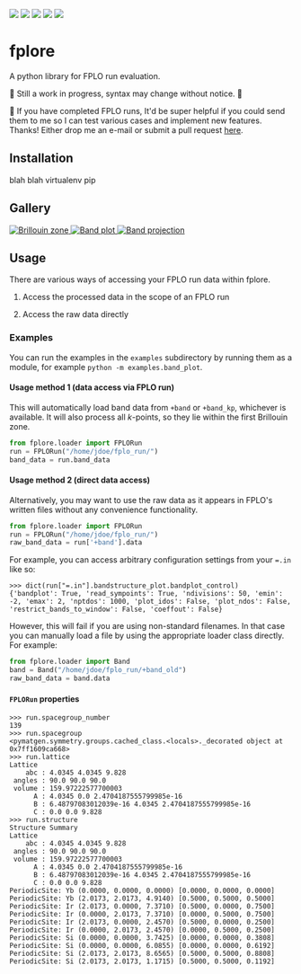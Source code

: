 ![](https://img.shields.io/github/release/mueslo/fplore.svg?style=flat-square)
![](https://img.shields.io/pypi/v/fplore.svg?style=flat-square)
![](https://img.shields.io/travis/mueslo/fplore.svg?style=flat-square)
![](https://img.shields.io/readthedocs/fplore.svg?style=flat-square)
![](https://img.shields.io/github/license/mueslo/fplore.svg?style=flat-square)


# fplore
A python library for FPLO run evaluation.

:construction: Still a work in progress, syntax may change without notice. :construction:

:raising_hand: If you have completed FPLO runs, It'd be super helpful if you could send them to me so I can test various cases and implement new features. Thanks! Either drop me an e-mail or submit a pull request [here](https://github.com/mueslo/fplore_example_data/).

## Installation

blah blah virtualenv pip

## Gallery
[
![Brillouin zone](https://fplore.readthedocs.io/en/latest/_images/sphx_glr_bz_plot_thumb.png)
![Band plot](https://fplore.readthedocs.io/en/latest/_images/sphx_glr_band_plot_thumb.png)
![Band projection](https://fplore.readthedocs.io/en/latest/_images/sphx_glr_project_thumb.png)
](https://fplore.readthedocs.io/en/latest/gallery/)

## Usage

There are various ways of accessing your FPLO run data within fplore.

1. Access the processed data in the scope of an FPLO run

2. Access the raw data directly


### Examples

You can run the examples in the `examples` subdirectory by running them as a module, for example `python -m examples.band_plot`.

#### Usage method 1 (data access via FPLO run)

This will automatically load band data from `+band` or `+band_kp`, whichever is available. It will also process all *k*-points, so they lie within the first Brillouin zone.

```python
from fplore.loader import FPLORun
run = FPLORun("/home/jdoe/fplo_run/")
band_data = run.band_data
```

#### Usage method 2 (direct data access)

Alternatively, you may want to use the raw data as it appears in FPLO's written files without any convenience functionality.

```python
from fplore.loader import FPLORun
run = FPLORun("/home/jdoe/fplo_run/")
raw_band_data = run['+band'].data
```

For example, you can access arbitrary configuration settings from your `=.in` like so:

```
>>> dict(run["=.in"].bandstructure_plot.bandplot_control)
{'bandplot': True, 'read_sympoints': True, 'ndivisions': 50, 'emin': -2, 'emax': 2, 'nptdos': 1000, 'plot_idos': False, 'plot_ndos': False, 'restrict_bands_to_window': False, 'coeffout': False}
```

However, this will fail if you are using non-standard filenames. In that case you can manually load a file by using the appropriate loader class directly. For example:

```python
from fplore.loader import Band
band = Band("/home/jdoe/fplo_run/+band_old")
raw_band_data = band.data
```

#### `FPLORun` properties

```
>>> run.spacegroup_number
139
>>> run.spacegroup
<pymatgen.symmetry.groups.cached_class.<locals>._decorated object at 0x7ff1609ca668>
>>> run.lattice
Lattice
    abc : 4.0345 4.0345 9.828
 angles : 90.0 90.0 90.0
 volume : 159.97222577700003
      A : 4.0345 0.0 2.4704187555799985e-16
      B : 6.48797083012039e-16 4.0345 2.4704187555799985e-16
      C : 0.0 0.0 9.828
>>> run.structure
Structure Summary
Lattice
    abc : 4.0345 4.0345 9.828
 angles : 90.0 90.0 90.0
 volume : 159.97222577700003
      A : 4.0345 0.0 2.4704187555799985e-16
      B : 6.48797083012039e-16 4.0345 2.4704187555799985e-16
      C : 0.0 0.0 9.828
PeriodicSite: Yb (0.0000, 0.0000, 0.0000) [0.0000, 0.0000, 0.0000]
PeriodicSite: Yb (2.0173, 2.0173, 4.9140) [0.5000, 0.5000, 0.5000]
PeriodicSite: Ir (2.0173, 0.0000, 7.3710) [0.5000, 0.0000, 0.7500]
PeriodicSite: Ir (0.0000, 2.0173, 7.3710) [0.0000, 0.5000, 0.7500]
PeriodicSite: Ir (2.0173, 0.0000, 2.4570) [0.5000, 0.0000, 0.2500]
PeriodicSite: Ir (0.0000, 2.0173, 2.4570) [0.0000, 0.5000, 0.2500]
PeriodicSite: Si (0.0000, 0.0000, 3.7425) [0.0000, 0.0000, 0.3808]
PeriodicSite: Si (0.0000, 0.0000, 6.0855) [0.0000, 0.0000, 0.6192]
PeriodicSite: Si (2.0173, 2.0173, 8.6565) [0.5000, 0.5000, 0.8808]
PeriodicSite: Si (2.0173, 2.0173, 1.1715) [0.5000, 0.5000, 0.1192]
```
